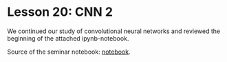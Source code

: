 # Lesson 20: CNN 2

We continued our study of convolutional neural networks and reviewed the beginning of the attached ipynb-notebook.

Source of the seminar notebook: [notebook](https://github.com/xiyori/intro-to-dl-hse/blob/2024-2025/seminars/intro_to_dl/week_3/227-229/seminar3.ipynb).